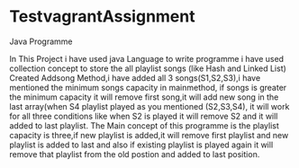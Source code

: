 # TestvagrantAssignment
Java Programme

In This Project i have used java Language to write programme
i have used collection concept to store the all playlist songs (like Hash and Linked List)
Created Addsong Method,i have added all 3 songs(S1,S2,S3),i have mentioned the minimum songs capacity in mainmethod,
if songs is greater the  minimum capacity it will remove first song,it will add new song in the last array(when S4 playlist played as you mentioned  (S2,S3,S4),
it will work for all three conditions like when S2 is played it will remove S2 and it will added to last playlist.
The Main concept of this programme is the playlist capacity is three,if new playlist is added,it will remove first playlist and new playlist is added to last and also if 
existing playlist is played again it will remove that playlist from the old  postion and added to last position.


 
